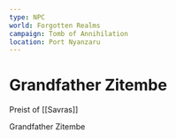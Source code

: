 ```yaml
---
type: NPC
world: Forgotten Realms
campaign: Tomb of Annihilation
location: Port Nyanzaru
---
```


# Grandfather Zitembe
Preist of [[Savras]]



Grandfather Zitembe